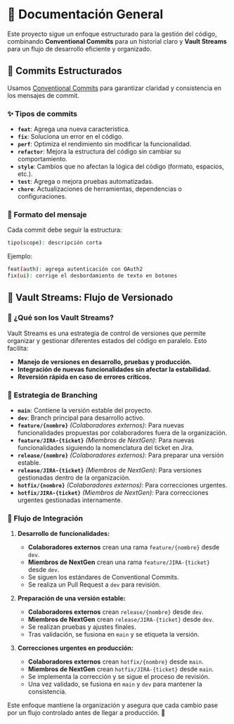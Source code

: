 # 📜 Documentación General

Este proyecto sigue un enfoque estructurado para la gestión del código, combinando **Conventional Commits** para un historial claro y **Vault Streams** para un flujo de desarrollo eficiente y organizado.  

## 📌 Commits Estructurados  

Usamos [Conventional Commits](https://www.conventionalcommits.org/en/v1.0.0/) para garantizar claridad y consistencia en los mensajes de commit.  

### ✨ Tipos de commits  

- **`feat`**: Agrega una nueva característica.  
- **`fix`**: Soluciona un error en el código.  
- **`perf`**: Optimiza el rendimiento sin modificar la funcionalidad.  
- **`refactor`**: Mejora la estructura del código sin cambiar su comportamiento.  
- **`style`**: Cambios que no afectan la lógica del código (formato, espacios, etc.).  
- **`test`**: Agrega o mejora pruebas automatizadas.  
- **`chore`**: Actualizaciones de herramientas, dependencias o configuraciones.  

### 📝 Formato del mensaje  

Cada commit debe seguir la estructura:  

```bash
tipo(scope): descripción corta
```

Ejemplo:  

```bash
feat(auth): agrega autenticación con OAuth2  
fix(ui): corrige el desbordamiento de texto en botones  
```

## 🔄 Vault Streams: Flujo de Versionado  

### 📂 ¿Qué son los Vault Streams?  

Vault Streams es una estrategia de control de versiones que permite organizar y gestionar diferentes estados del código en paralelo. Esto facilita:  

- **Manejo de versiones en desarrollo, pruebas y producción.**  
- **Integración de nuevas funcionalidades sin afectar la estabilidad.**  
- **Reversión rápida en caso de errores críticos.**  

### 🚀 Estrategia de Branching  

- **`main`**: Contiene la versión estable del proyecto.  
- **`dev`**: Branch principal para desarrollo activo.  
- **`feature/{nombre}`** *(Colaboradores externos)*: Para nuevas funcionalidades propuestas por colaboradores fuera de la organización.  
- **`feature/JIRA-{ticket}`** *(Miembros de NextGen)*: Para nuevas funcionalidades siguiendo la nomenclatura del ticket en Jira.  
- **`release/{nombre}`** *(Colaboradores externos)*: Para preparar una versión estable.  
- **`release/JIRA-{ticket}`** *(Miembros de NextGen)*: Para versiones gestionadas dentro de la organización.  
- **`hotfix/{nombre}`** *(Colaboradores externos)*: Para correcciones urgentes.  
- **`hotfix/JIRA-{ticket}`** *(Miembros de NextGen)*: Para correcciones urgentes gestionadas internamente.  

### 🔄 Flujo de Integración  

1. **Desarrollo de funcionalidades:**  
   - **Colaboradores externos** crean una rama `feature/{nombre}` desde `dev`.  
   - **Miembros de NextGen** crean una rama `feature/JIRA-{ticket}` desde `dev`.  
   - Se siguen los estándares de Conventional Commits.  
   - Se realiza un Pull Request a `dev` para revisión.  

2. **Preparación de una versión estable:**  
   - **Colaboradores externos** crean `release/{nombre}` desde `dev`.  
   - **Miembros de NextGen** crean `release/JIRA-{ticket}` desde `dev`.  
   - Se realizan pruebas y ajustes finales.  
   - Tras validación, se fusiona en `main` y se etiqueta la versión.  

3. **Correcciones urgentes en producción:**  
   - **Colaboradores externos** crean `hotfix/{nombre}` desde `main`.  
   - **Miembros de NextGen** crean `hotfix/JIRA-{ticket}` desde `main`.  
   - Se implementa la corrección y se sigue el proceso de revisión.  
   - Una vez validado, se fusiona en `main` y `dev` para mantener la consistencia.  

Este enfoque mantiene la organización y asegura que cada cambio pase por un flujo controlado antes de llegar a producción. 🚀